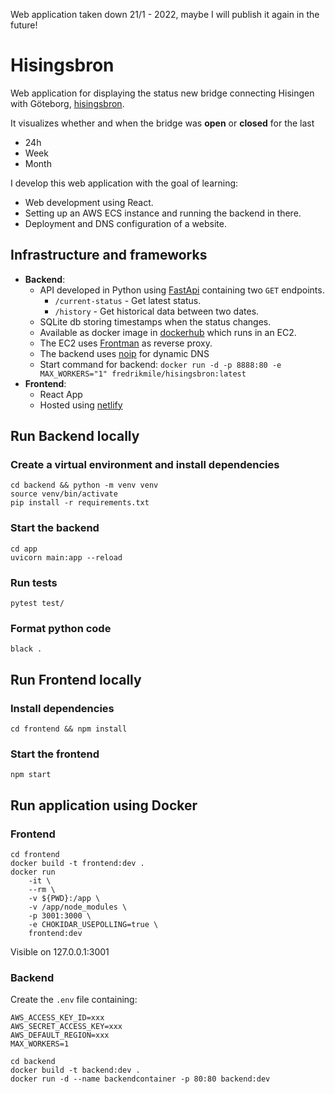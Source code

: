 Web application taken down 21/1 - 2022, maybe I will publish it again in the future! 

# Hisingsbron

Web application for displaying the status new bridge connecting Hisingen with Göteborg, [hisingsbron](https://sv.wikipedia.org/wiki/Hisingsbron).

It visualizes whether and when the bridge was **open** or **closed** for the last
- 24h
- Week
- Month

I develop this web application with the goal of learning:
- Web development using React.
- Setting up an AWS ECS instance and running the backend in there.
- Deployment and DNS configuration of a website.


## Infrastructure and frameworks
- **Backend**:
    - API developed in Python using [FastApi](https://fastapi.tiangolo.com/) containing two `GET` endpoints. 
        - `/current-status` - Get latest status.
        - `/history` - Get historical data between two dates.
    - SQLite db storing timestamps when the status changes.
    - Available as docker image in [dockerhub](https://hub.docker.com/repository/docker/fredrikmile/hisingsbron) which runs in an EC2.
    - The EC2 uses [Frontman](https://github.com/Sundin/frontman) as reverse proxy.
    - The backend uses [noip](https://www.noip.com/) for dynamic DNS
    - Start command for backend: `docker run -d -p 8888:80 -e MAX_WORKERS="1" fredrikmile/hisingsbron:latest`
- **Frontend**:
    - React App
    - Hosted using [netlify](https://www.netlify.com/) 


## Run Backend locally


### Create a virtual environment and install dependencies

```
cd backend && python -m venv venv
source venv/bin/activate
pip install -r requirements.txt
```
### Start the backend

```
cd app
uvicorn main:app --reload
```

### Run tests

```
pytest test/
```

### Format python code
```
black .
```

## Run Frontend locally

### Install dependencies

```
cd frontend && npm install
```

### Start the frontend
```
npm start
```

## Run application using Docker

### Frontend

```
cd frontend
docker build -t frontend:dev .
docker run
    -it \
    --rm \
    -v ${PWD}:/app \
    -v /app/node_modules \
    -p 3001:3000 \
    -e CHOKIDAR_USEPOLLING=true \
    frontend:dev

```
Visible on 127.0.0.1:3001


### Backend

Create the `.env` file containing:

```
AWS_ACCESS_KEY_ID=xxx
AWS_SECRET_ACCESS_KEY=xxx
AWS_DEFAULT_REGION=xxx
MAX_WORKERS=1
```

```
cd backend
docker build -t backend:dev .
docker run -d --name backendcontainer -p 80:80 backend:dev
```
